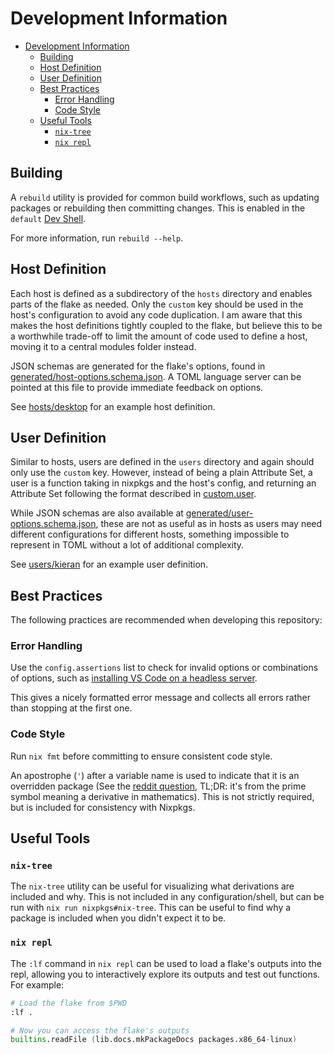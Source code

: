 # Development Information

- [Development Information](#development-information)
  - [Building](#building)
  - [Host Definition](#host-definition)
  - [User Definition](#user-definition)
  - [Best Practices](#best-practices)
    - [Error Handling](#error-handling)
    - [Code Style](#code-style)
  - [Useful Tools](#useful-tools)
    - [`nix-tree`](#nix-tree)
    - [`nix repl`](#nix-repl)

## Building

A `rebuild` utility is provided for common build workflows, such as updating packages or rebuilding then
committing changes. This is enabled in the `default` [Dev Shell](usage.md#dev-shells).

For more information, run `rebuild --help`.

## Host Definition

Each host is defined as a subdirectory of the `hosts` directory and enables parts of the flake as
needed. Only the `custom` key should be used in the host's configuration to avoid any code duplication.
I am aware that this makes the host definitions tightly coupled to the flake, but believe this to be
a worthwhile trade-off to limit the amount of code used to define a host, moving it to a central modules
folder instead.

JSON schemas are generated for the flake's options, found in [generated/host-options.schema.json](generated/host-options.schema.json). A TOML language server can be pointed at this file to provide immediate feedback on options.

See [hosts/desktop](../hosts/desktop/) for an example host definition.

## User Definition

Similar to hosts, users are defined in the `users` directory and again should only use the `custom` key.
However, instead of being a plain Attribute Set, a user is a function taking in nixpkgs and the host's
config, and returning an Attribute Set following the format described in
[custom.user](generated/host-options.md#customuser).

While JSON schemas are also available at
[generated/user-options.schema.json](generated/user-options.schema.json), these are not as useful as in
hosts as users may need different configurations for different hosts, something impossible to represent
in TOML without a lot of additional complexity.

See [users/kieran](../users/kieran/default.nix) for an example user definition.

## Best Practices

The following practices are recommended when developing this repository:

### Error Handling

Use the `config.assertions` list to check for invalid options or combinations of options, such as
[installing VS Code on a headless server](../modules/home/editor/vscode/default.nix).

This gives a nicely formatted error message and collects all errors rather than stopping at the first one.

### Code Style

Run `nix fmt` before committing to ensure consistent code style.

An apostrophe (`'`) after a variable name is used to indicate that it is an overridden package (See the [reddit question](https://www.reddit.com/r/NixOS/comments/ttaw5u/what_is_the_purpose_of_single_quotes_after/), TL;DR: it's from the prime symbol meaning a derivative in mathematics).
This is not strictly required, but is included for consistency with Nixpkgs.

## Useful Tools

### `nix-tree`

The `nix-tree` utility can be useful for visualizing what derivations are included and why. This is
not included in any configuration/shell, but can be run with `nix run nixpkgs#nix-tree`. This can
be useful to find why a package is included when you didn't expect it to be.

### `nix repl`

The `:lf` command in `nix repl` can be used to load a flake's outputs into the repl, allowing you to
interactively explore its outputs and test out functions. For example:

```nix
# Load the flake from $PWD
:lf .

# Now you can access the flake's outputs
builtins.readFile (lib.docs.mkPackageDocs packages.x86_64-linux)
```
